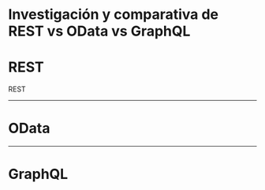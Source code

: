 # Investigación y comparativa de REST vs OData vs GraphQL


# REST
REST
___

# OData

___
# GraphQL

